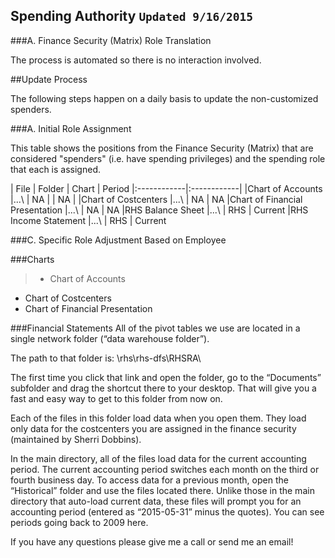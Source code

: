 ## Spending Authority <span>`Updated 9/16/2015`</span>


###A. Finance Security (Matrix) Role Translation


The process is automated so there is no interaction involved.

##Update Process

The following steps happen on a daily basis to update the non-customized spenders.

###A. Initial Role Assignment

This table shows the positions from the Finance Security (Matrix) that are considered "spenders" (i.e. have spending privileges) and the spending role that each is assigned.

| File    | Folder | Chart    | Period 
|:------------|:------------|
|Chart of Accounts		|...\ | NA |  |  NA |
|Chart of Costcenters		|...\ | NA | NA
|Chart of Financial Presentation |...\ | NA | NA
|RHS Balance Sheet		|...\ | RHS | Current
|RHS Income Statement	|...\ | RHS | Current

  
###C. Specific Role Adjustment Based on Employee


###Charts    
> - Chart of Accounts
- Chart of Costcenters
- Chart of Financial Presentation


###Financial Statements
All of the pivot tables we use are located in a single network folder (“data warehouse folder”).  

The path to that folder is: \\rhs\rhs-dfs\RHSRA\   

The first time you click that link and open the folder, go to the “Documents” subfolder and drag the shortcut there to your desktop.  That will give you a fast and easy way to get to this folder from now on.

Each of the files in this folder load data when you open them.  They load only data for the costcenters you are assigned in the finance security (maintained by Sherri Dobbins).

In the main directory, all of the files load data for the current accounting period.  The current accounting period switches each month on the third or fourth business day.  To access data for a previous month, open the “Historical” folder and use the files located there.  Unlike those in the main directory that auto-load current data, these files will prompt you for an accounting period (entered as “2015-05-31” minus the quotes).  You can see periods going back to 2009 here.

If you have any questions please give me a call or send me an email! 
